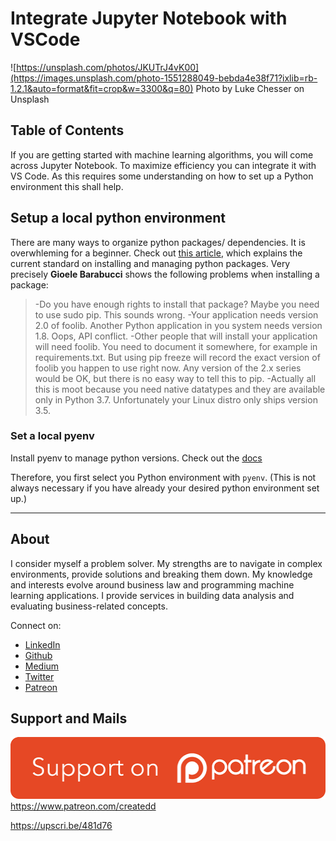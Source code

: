 # Integrate Jupyter Notebook with VSCode

![https://unsplash.com/photos/JKUTrJ4vK00](https://images.unsplash.com/photo-1551288049-bebda4e38f71?ixlib=rb-1.2.1&auto=format&fit=crop&w=3300&q=80)
Photo by Luke Chesser on Unsplash


## Table of Contents


If you are getting started with machine learning algorithms, you will come across Jupyter Notebook. To maximize efficiency you can integrate it with VS Code. As this requires some understanding on how to set up a Python environment this shall help.




## Setup a local python environment

There are many ways to organize python packages/ dependencies. It is overwhleming for a beginner.
Check out [this article](https://gioele.io/pyenv-pipenv), which explains the current standard on installing and managing python packages. Very precisely **Gioele Barabucci** shows the following problems when installing a package:

> -Do you have enough rights to install that package? Maybe you need to use sudo pip. This sounds wrong.
-Your application needs version 2.0 of foolib. Another Python application in you system needs version 1.8. Oops, API conflict.
-Other people that will install your application will need foolib. You need to document it somewhere, for example in requirements.txt. But using pip freeze will record the exact version of foolib you happen to use right now. Any version of the 2.x series would be OK, but there is no easy way to tell this to pip.
-Actually all this is moot because you need native datatypes and they are available only in Python 3.7. Unfortunately your Linux distro only ships version 3.5.




### Set a local pyenv

Install pyenv to manage python versions. Check out the [docs](https://github.com/pyenv/pyenv)



Therefore, you first select you Python environment with `pyenv`. (This is not always necessary if you have already your desired python environment set up.)





---

## About

I consider myself a problem solver. My strengths are to navigate in complex environments, provide solutions and breaking them down.
My knowledge and interests evolve around business law and programming machine learning applications.
I provide services in building data analysis and evaluating business-related concepts.

Connect on:
- [LinkedIn](https://www.linkedin.com/in/createdd)
- [Github](https://github.com/Createdd)
- [Medium](https://medium.com/@createdd)
- [Twitter](https://twitter.com/_createdd)
- [Patreon](https://www.patreon.com/createdd)

## Support and Mails

[![supportPatreon](../../patreonImg.png)](https://www.patreon.com/createdd)
https://www.patreon.com/createdd

https://upscri.be/481d76

<!-- Written by Daniel Deutsch -->